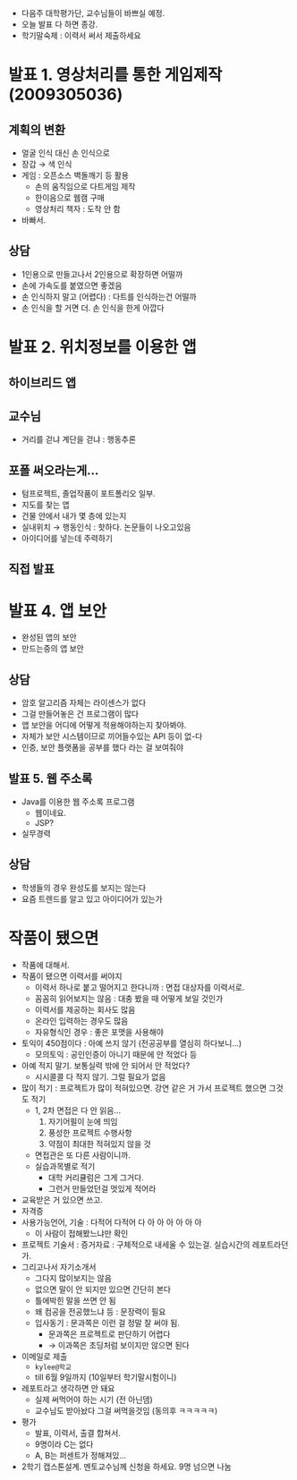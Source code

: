 -	다음주 대학평가단, 교수님들이 바쁘실 예정.
-	오늘 발표 다 하면 종강.
-	학기말숙제 : 이력서 써서 제출하세요

발표 1. 영상처리를 통한 게임제작 (2009305036)
=============================================

계획의 변환
-----------

-	얼굴 인식 대신 손 인식으로
-	장갑 → 색 인식
-	게임 : 오픈소스 벽돌깨기 등 활용
	-	손의 움직임으로 다트게임 제작
	-	한이음으로 웹캠 구매
	-	영상처리 책자 : 도착 안 함
-	바빠서.

상담
----

-	1인용으로 만들고나서 2인용으로 확장하면 어떨까
-	손에 가속도를 붙였으면 좋겠음
-	손 인식하지 말고 (어렵다) : 다트를 인식하는건 어떨까
-	손 인식을 할 거면 더. 손 인식을 한게 아깝다

발표 2. 위치정보를 이용한 앱
============================

하이브리드 앱
-------------

교수님
------

-	거리를 걷냐 계단을 걷냐 : 행동추론

포폴 써오라는게...
------------------

-	텀프로젝트, 졸업작품이 포트폴리오 일부.
-	지도를 찾는 앱
-	건물 안에서 내가 몇 층에 있는지
-	실내위치 → 행동인식 : 핫하다. 논문들이 나오고있음
-	아이디어를 넣는데 주력하기

직접 발표
---------

발표 4. 앱 보안
===============

-	완성된 앱의 보안
-	만드는중의 앱 보안

상담
----

-	암호 알고리즘 자체는 라이센스가 없다
-	그걸 만들어놓은 건 프로그램이 많다
-	앱 보안을 어디에 어떻게 적용해야하는지 찾아봐야.
-	자체가 보안 시스템이므로 끼어들수있는 API 등이 없-다
-	인증, 보안 플랫폼을 공부를 했다 라는 걸 보여줘야

발표 5. 웹 주소록
-----------------

-	Java를 이용한 웹 주소록 프로그램
	-	웹이네요.
	-	JSP?
-	실무경력

상담
----

-	학생들의 경우 완성도를 보지는 않는다
-	요즘 트렌드를 알고 있고 아이디어가 있는가

작품이 됐으면
=============

-	작품에 대해서.
-	작품이 됐으면 이력서를 써야지
	-	이력서 하나로 붙고 떨어지고 한다니까 : 면접 대상자를 이력서로.
	-	꼼꼼히 읽어보지는 않음 : 대충 봤을 때 어떻게 보일 것인가
	-	이력서를 제공하는 회사도 많음
	-	온라인 입력하는 경우도 많음
	-	자유형식인 경우 : 좋은 포맷을 사용해야
-	토익이 450점이다 : 아예 쓰지 않기 (전공공부를 열심히 하다보니...)
	-	모의토익 : 공인인증이 아니기 때문에 안 적었다 등
-	아예 적지 말기. 보통실력 밖에 안 되어서 안 적었다?
	-	시시콜콜 다 적지 않기. 그럴 필요가 없음
-	많이 적기 : 프로젝트가 많이 적혀있으면. 강연 같은 거 가서 프로젝트 했으면 그것도 적기
	-	1, 2차 면접은 다 안 읽음...
		1.	자기어필이 눈에 띄임
		2.	풍성한 프로젝트 수행사항
		3.	약점이 최대한 적혀있지 않을 것
	-	면접관은 또 다른 사람이니까.
	-	실습과목별로 적기
		-	대학 커리큘럼은 그게 그거다.
		-	그런거 만들었던걸 멋있게 적어라
-	교육받은 거 있으면 쓰고.
-	자격증
-	사용가능언어, 기술 : 다적어 다적어 다 아 아 아 아 아 아
	-	이 사람이 접해봤느냐만 확인
-	프로젝트 기술서 : 증거자료 : 구체적으로 내세울 수 있는걸. 실습시간의 레포트라던가.
-	그리고나서 자기소개서
	-	그다지 많이보지는 않음
	-	없으면 말이 안 되지만 있으면 간단히 본다
	-	틀에박힌 말을 쓰면 안 됨
	-	왜 컴공을 전공했느냐 등 : 문장력이 필요
	-	입사동기 : 문과쪽은 이런 걸 정말 잘 써야 됨.
		-	문과쪽은 프로젝트로 판단하기 어렵다
		-	→ 이과쪽은 초딩처럼 보이지만 않으면 된다
-	이메일로 제출
	-	`kylee@학교`
	-	till 6월 9일까지 (10일부터 학기말시험이니)
-	레포트라고 생각하면 안 돼요
	-	실제 써먹어야 하는 시기 (전 아닌뎀)
	-	교수님도 받아놨다 그걸 써먹을것임 (동의후 ㅋㅋㅋㅋㅋ)
-	평가
	-	발표, 이력서, 출결 합쳐서.
	-	9명이라 C는 없다
	-	A, B는 퍼센트가 정해져있...
-	2학기 캡스톤설계. 멘토교수님께 신청을 하세요. 9명 넘으면 나눔
